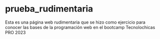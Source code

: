 # prueba_rudimentaria
Esta es una página web rudimentaria que se hizo como ejercicio para conocer las bases de la programación web en el bootcamp Tecnolochicas PRO 2023
